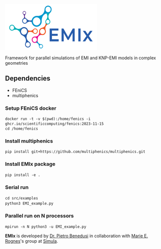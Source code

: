 <img src="./docs/logos/EMIx.png" width="300" height="150">

Framework for parallel simulations of EMI and KNP-EMI models in complex geometries

## Dependencies
* FEniCS
* multiphenics

### Setup FEniCS docker


```
docker run -t -v $(pwd):/home/fenics -i ghcr.io/scientificcomputing/fenics:2023-11-15
cd /home/fenics
```

### Install multiphenics
```
pip install git+https://github.com/multiphenics/multiphenics.git
```

### Install EMIx package
```
pip install -e .
```

### Serial run 

`cd src/examples`\
`python3 EMI_example.py`


###  Parallel run on N processors

`mpirun -n N python3 -u EMI_example.py`


**EMIx** is developed by [Dr. Pietro Benedusi](https://pietrobe.github.io/) in collaboration with [Marie E. Rognes](https://marierognes.org/)'s group at [Simula](https://www.simula.no/).
